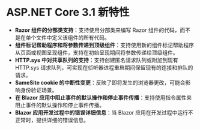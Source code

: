 # ASP.NET Core 3.1 新特性
 - **Razor 组件的分部类支持**：支持使用分部类来编写 Razor 组件的代码，而不是在单个文件中定义该组件的所有代码。
 - **组件标记帮助程序和将参数传递到顶级组件**：支持使用新的组件标记帮助程序从页面或视图呈现组件，支持在初始呈现期间将参数传递给顶级组件。
 - **HTTP.sys 中对共享队列的支持**：支持创建匿名请求队列或附加到现有 HTTP.sys 请求队列，可实现在侦听器进程重启期间保留现有的连接和排队的请求。
 - **SameSite cookie 的中断性变更**：反映了即将发生的浏览器更改，可能会影响身份验证场景。
 - **在 Blazor 应用中阻止事件的默认操作和停止事件传播**：支持使用指令属性来阻止事件的默认操作和停止事件传播。
 - **Blazor 应用开发过程中的错误详细信息**：当 Blazor 应用在开发过程中运行不正常时，提供详细的错误信息。